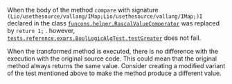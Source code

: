 
When the body of the method `compare` with signature `(Lio/usethesource/vallang/IMap;Lio/usethesource/vallang/IMap;)I` declared in the class [`funcons.helper.RascalValueComperator`](https://github.com/manuelleduc/Funcon4J/blob/9d2e32824daee71b895f0d9fa6091ed4de8e1513/language/src/main/java/funcons/helper/RascalValueComperator.java) 
was  replaced by  `return 1;` . 
however,  [`tests.reference.exprs.BoolLogicAlgTest.testGreater`](https://github.com/manuelleduc/Funcon4J/blob/9d2e32824daee71b895f0d9fa6091ed4de8e1513/language/src/test/java/tests/reference/exprs/BoolLogicAlgTest.java) does not fail. 

When the transformed method is executed, there is no difference with the execution with the original source code. This could mean that the original method always returns the same value. 
Consider creating a modified variant of the  test mentioned  above to make the method produce a different value.
